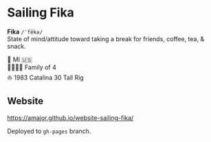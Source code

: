 # Sailing Fika

**Fika** `/ˈfēkə/` <br />
State of mind/attitude toward taking a break for friends, coffee, tea, & snack.

📍 MI 🇺🇸 <br />
👨‍👩‍👧‍👦 Family of 4 <br />
⛵️ 1983 Catalina 30 Tall Rig

## Website

https://amajor.github.io/website-sailing-fika/

Deployed to `gh-pages` branch.

